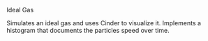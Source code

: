 Ideal Gas

Simulates an ideal gas and uses Cinder to visualize it. Implements a histogram that documents the particles speed over time.
